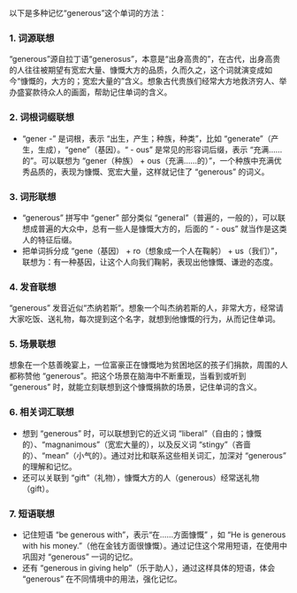 以下是多种记忆“generous”这个单词的方法：
### 1. 词源联想
“generous”源自拉丁语“generosus”，本意是“出身高贵的”，在古代，出身高贵的人往往被期望有宽宏大量、慷慨大方的品质，久而久之，这个词就演变成如今“慷慨的，大方的；宽宏大量的”含义。想象古代贵族们经常大方地救济穷人、举办盛宴款待众人的画面，帮助记住单词的含义。

### 2. 词根词缀联想
 - “gener -” 是词根，表示 “出生，产生；种族，种类”，比如 “generate”（产生，生成），“gene”（基因）。“ - ous” 是常见的形容词后缀，表示 “充满……的”。可以联想为 “gener（种族） + ous（充满……的）”，一个种族中充满优秀品质的，表现为慷慨、宽宏大量，这样就记住了 “generous” 的词义。

### 3. 词形联想
 - “generous” 拼写中 “gener” 部分类似 “general”（普遍的，一般的），可以联想成普遍的大众中，总有一些人是慷慨大方的，后面的 “ - ous” 就当作是这类人的特征后缀。
 - 把单词拆分成 “gene（基因） + ro（想象成一个人在鞠躬） + us（我们）”，联想为：有一种基因，让这个人向我们鞠躬，表现出他慷慨、谦逊的态度。

### 4. 发音联想
“generous” 发音近似“杰纳若斯”。想象一个叫杰纳若斯的人，非常大方，经常请大家吃饭、送礼物，每次提到这个名字，就想到他慷慨的行为，从而记住单词。

### 5. 场景联想
想象在一个慈善晚宴上，一位富豪正在慷慨地为贫困地区的孩子们捐款，周围的人都称赞他 “generous”。把这个场景在脑海中不断重现，当看到或听到 “generous” 时，就能立刻联想到这个慷慨捐款的场景，记住单词的含义。

### 6. 相关词汇联想
 - 想到 “generous” 时，可以联想到它的近义词 “liberal”（自由的；慷慨的）、“magnanimous”（宽宏大量的），以及反义词 “stingy”（吝啬的）、“mean”（小气的）。通过对比和联系这些相关词汇，加深对 “generous” 的理解和记忆。
 - 还可以关联到 “gift”（礼物），慷慨大方的人（generous）经常送礼物（gift）。

### 7. 短语联想
 - 记住短语 “be generous with”，表示“在……方面慷慨” ，如 “He is generous with his money.”（他在金钱方面很慷慨）。通过记住这个常用短语，在使用中巩固对 “generous” 一词的记忆。
 - 还有 “generous in giving help”（乐于助人），通过这样具体的短语，体会 “generous” 在不同情境中的用法，强化记忆。 